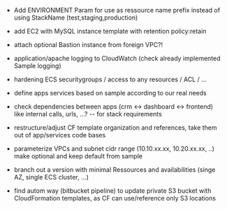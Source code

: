 - Add ENVIRONMENT Param for use as ressource name prefix instead of using StackName (test,staging,production)
- add EC2 with MySQL instance template with retention policy:retain
- attach optional Bastion instance from foreign VPC?!
- application/apache logging to CloudWatch (check already implemented Sample logging)
- hardening ECS securitygroups / access to any resources / ACL / ...
- define apps services based on sample according to our real needs
- check dependencies between apps (crm <-> dashboard <-> frontend) like internal calls, urls, ...?
-- for stack requirements
- restructure/adjust CF template organization and references, take them out of app/services code bases
- parameterize VPCs and subnet cidr range (10.10.xx.xx, 10.20.xx.xx, ..) make optional and keep default from sample

- branch out a version with minimal Ressources and availabilities (singe AZ, single ECS cluster, ...)

- find autom way (bitbucket pipeline) to update private S3 bucket with CloudFormation templates, as CF can use/reference only S3 locations
